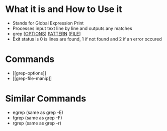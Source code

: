 # What it is and How to Use it
- Stands for Global Expression Print
- Processes input text line by line and outputs any matches
- grep \[[OPTIONS](grep-options.md)] [PATTERN](regex-index.md) \[[FILE](grep-file-manip.md)]
- Exit status is 0 is lines are found, 1 if not found and 2 if an error occured

# Commands
- [[grep-options]]
- [[grep-file-manip]]

# Similar Commands
- egrep (same as grep -E)
- fgrep (same as grep -F)
- rgrep (same as grep -r)